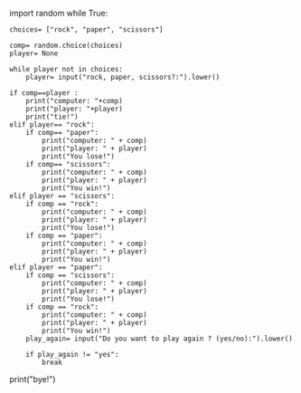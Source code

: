import random
while True:

    choices= ["rock", "paper", "scissors"]

    comp= random.choice(choices)
    player= None

    while player not in choices:
        player= input("rock, paper, scissors?:").lower()

    if comp==player :
        print("computer: "+comp)
        print("player: "+player)
        print("tie!")
    elif player== "rock":
        if comp== "paper":
            print("computer: " + comp)
            print("player: " + player)
            print("You lose!")
        if comp== "scissors":
            print("computer: " + comp)
            print("player: " + player)
            print("You win!")
    elif player == "scissors":
        if comp == "rock":
            print("computer: " + comp)
            print("player: " + player)
            print("You lose!")
        if comp == "paper":
            print("computer: " + comp)
            print("player: " + player)
            print("You win!")
    elif player == "paper":
        if comp == "scissors":
            print("computer: " + comp)
            print("player: " + player)
            print("You lose!")
        if comp == "rock":
            print("computer: " + comp)
            print("player: " + player)
            print("You win!")
        play_again= input("Do you want to play again ? (yes/no):").lower()

        if play_again != "yes":
            break
print("bye!")
